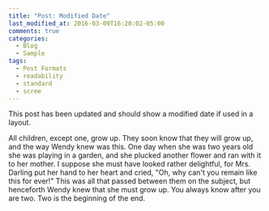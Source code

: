 ```yaml
---
title: "Post: Modified Date"
last_modified_at: 2016-03-09T16:20:02-05:00
comments: true
categories:
  - Blog
  - Sample
tags:
  - Post Formats
  - readability
  - standard
  - scree
---
```


This post has been updated and should show a modified date if used in a layout.

All children, except one, grow up. They soon know that they will grow up, and the way Wendy knew was this. One day when she was two years old she was playing in a garden, and she plucked another flower and ran with it to her mother. I suppose she must have looked rather delightful, for Mrs. Darling put her hand to her heart and cried, "Oh, why can't you remain like this for ever!" This was all that passed between them on the subject, but henceforth Wendy knew that she must grow up. You always know after you are two. Two is the beginning of the end.
